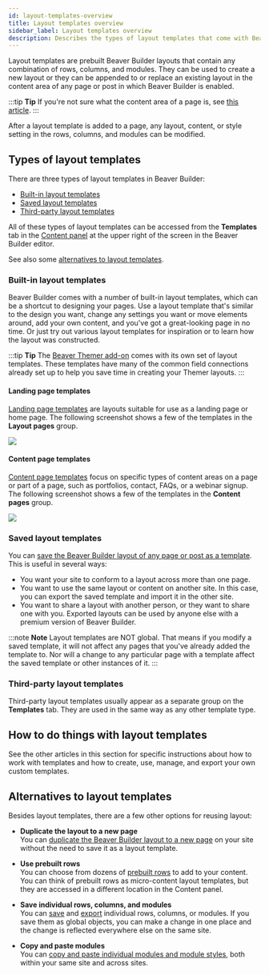 ```yaml
---
id: layout-templates-overview
title: Layout templates overview
sidebar_label: Layout templates overview
description: Describes the types of layout templates that come with Beaver Builder and other template options.
---
```


Layout templates are prebuilt Beaver Builder layouts that contain any combination of rows, columns, and modules. They can be used to create a new layout or they can be appended to or replace an existing layout in the content area of any page or post in which Beaver Builder is enabled. 

:::tip **Tip**
If you're not sure what the content area of a page is, see [this article](/beaver-builder/getting-started/what-can-i-do-with-beaver-builder.md/#plugin-vs-theme-vs-beaver-themer).
:::

After a layout template is added to a page, any layout, content, or style setting in the rows, columns, and modules can be modified.

## Types of layout templates

There are three types of layout templates in Beaver Builder:

  * [Built-in layout templates](#built-in-layout-templates)
  * [Saved layout templates](#saved-layout-templates)
  * [Third-party layout templates](#third-party-layout-templates)

All of these types of layout templates can be accessed from the **Templates** tab in the [Content panel](/beaver-builder/getting-started/bb-editor-basics/user-interface.md/#8-14-content-panel) at the upper right of the screen in the Beaver Builder editor.

See also some [alternatives to layout templates](#alternatives-to-layout-templates).

###  Built-in layout templates

Beaver Builder comes with a number of built-in layout templates, which can be a shortcut to designing your pages. Use a layout template that's similar to the design you want, change any settings you want or move elements around, add your own content, and you've got a great-looking page in no time. Or just try out various layout templates for inspiration or to learn how the layout was constructed.

:::tip **Tip**
The [Beaver Themer add-on](https://www.wpbeaverbuilder.com/beaver-themer/) comes with its own set of layout templates. These templates have many of the common field connections already set up to help you save time in creating your Themer layouts. 
:::

#### Landing page templates

[Landing page templates](https://www.wpbeaverbuilder.com/landing-page-templates/) are layouts suitable for use as a landing page or home page. The following screenshot shows a few of the templates in the **Layout pages** group.

![](/img/layouts--templates--overview--1.jpg)

#### Content page templates

[Content page templates](https://www.wpbeaverbuilder.com/content-page-templates/) focus on specific types of content areas on a page or part of a page, such as portfolios, contact, FAQs, or a webinar signup. The following screenshot shows a few of the  templates in the **Content pages** group.

![](/img/layouts--templates--overview--2.jpg)

###  Saved layout templates

You can [save the Beaver Builder layout of any page or post as a template](/beaver-builder/layouts/templates/create-and-save-a-custom-layout-template.md). This is useful in several ways:

* You want your site to conform to a layout across more than one page.
* You want to use the same layout or content on another site. In this case, you can export the saved template and import it in the other site.
* You want to share a layout with another person, or they want to share one with you. Exported layouts can be used by anyone else with a premium version of Beaver Builder.

:::note **Note**
Layout templates are NOT global. That means if you modify a
saved template, it will not affect any pages that you've already added the template to. Nor will a change to any particular page with a template affect the saved template or other instances of it.
:::

### Third-party layout templates

Third-party layout templates usually appear as a separate group on the **Templates** tab. They are used in the same way as any other template type.

## How to do things with layout templates

See the other articles in this section for specific instructions about how to work with templates and how to create, use, manage, and export your own custom templates.

## Alternatives to layout templates

Besides layout templates, there are a few other options for reusing layout:

  * **Duplicate the layout to a new page**  
You can [duplicate the Beaver Builder layout to a new page](/beaver-builder/getting-started/bb-editor-basics/duplicate-your-beaver-builder-layout-to-another-page.md) on your site without the need to save it as a layout template.

  * **Use prebuilt rows**  
You can choose from dozens of [prebuilt rows](/beaver-builder/layouts/rows/add-prebuilt-rows-to-your-content.md) to add to your content. You can think of prebuilt rows as micro-content layout templates, but they are accessed in a different location in the Content panel.

  * **Save individual rows, columns, and modules**  
You can [save](/beaver-builder/layouts/templates/save-a-row-column-or-module-for-reuse.md) and [export](/beaver-builder/layouts/templates/export-import-content.md) individual rows, columns, or modules. If you save them as global objects, you can make a change in one place and the change is reflected everywhere else on the same site.

  * **Copy and paste modules**  
You can [copy and paste individual modules and module styles](/beaver-builder/getting-started/bb-editor-basics/copy-and-paste-modules-or-module-styles.md), both within your same site and across sites.
